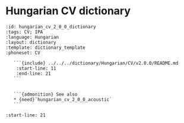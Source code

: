 
# Hungarian CV dictionary

``````{dictionary} Hungarian CV dictionary
:id: hungarian_cv_2_0_0_dictionary
:tags: CV; IPA
:language: Hungarian
:layout: dictionary
:template: dictionary_template
:phoneset: CV

   ```{include} ../../../dictionary/Hungarian/CV/v2.0.0/README.md
    :start-line: 11
    :end-line: 21
   ```


   ```{admonition} See also
   * {need}`hungarian_cv_2_0_0_acoustic`
   ```

``````

```{include} ../../../dictionary/Hungarian/CV/v2.0.0/README.md
:start-line: 21
```
